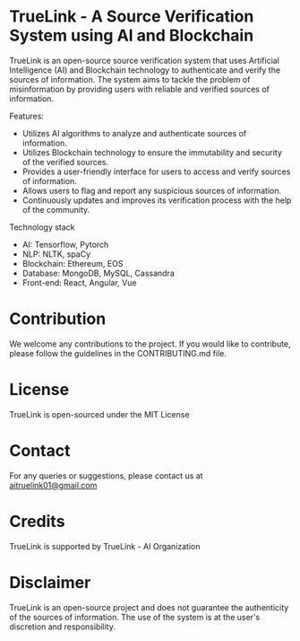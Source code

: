 # TrueLink - A Source Verification System using AI and Blockchain

TrueLink is an open-source source verification system that uses Artificial Intelligence (AI) and Blockchain technology to authenticate and verify the sources of information. The system aims to tackle the problem of misinformation by providing users with reliable and verified sources of information.

Features:

* Utilizes AI algorithms to analyze and authenticate sources of information.
* Utilizes Blockchain technology to ensure the immutability and security of the verified sources.
* Provides a user-friendly interface for users to access and verify sources of information.
* Allows users to flag and report any suspicious sources of information.
* Continuously updates and improves its verification process with the help of the community.

Technology stack

* AI: Tensorflow, Pytorch
* NLP: NLTK, spaCy
* Blockchain: Ethereum, EOS
* Database: MongoDB, MySQL, Cassandra
* Front-end: React, Angular, Vue

# Contribution
We welcome any contributions to the project. If you would like to contribute, please follow the guidelines in the CONTRIBUTING.md file.

# License
TrueLink is open-sourced under the MIT License

# Contact
For any queries or suggestions, please contact us at aitruelink01@gmail.com

# Credits
TrueLink is supported by TrueLink - AI Organization

# Disclaimer
TrueLink is an open-source project and does not guarantee the authenticity of the sources of information. The use of the system is at the user's discretion and responsibility.
